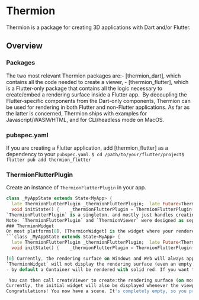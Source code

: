 # Thermion
Thermion is a package for creating 3D applications with Dart and/or Flutter.

## Overview

### Packages 
The two most relevant Thermion packages are:- [thermion_dart], which contains all the code needed to create a viewer, - [thermion_flutter], which is a Flutter-only package that contains all the logic necessary to create/embed a rendering surface inside a Flutter app. 
By decoupling the Flutter-specific components from the Dart-only components, Thermion can be used for rendering in both Flutter and non-Flutter applications. As far as the latter is concerned, Thermion ships with examples for  Javascript/WASM/HTML, and for CLI/headless mode on MacOS. 

### pubspec.yaml
If you are creating a Flutter application, add [thermion_flutter] as a dependency to your `pubspec.yaml`.
```$ cd /path/to/your/flutter/project$ flutter pub add thermion_flutter```

### ThermionFlutterPlugin
Create an instance of `ThermionFlutterPlugin` in your app.
```dart
class _MyAppState extends State<MyApp> {
  late ThermionFlutterPlugin _thermionFlutterPlugin;  late Future<ThermionViewer> _thermionViewer;
  void initState() {    _thermionFlutterPlugin = ThermionFlutterPlugin();    _thermionViewer = _thermionFlutterPlugin.createViewer();  }}```
`ThermionFlutterPlugin` is a singleton, and mostly just handles creating a 3D rendering surface that can be embedded in a Flutter widget hierarchy.  [ThermionViewer] is the interface for actually interacting with the scene (loading assets, manipulating the camera, and so on). Call `createViewer` on `ThermionFlutterPlugin` to obtain a reference to `ThermionViewer` (which is also a singleton).
Note: `ThermionFlutterPlugin` and `ThermionViewer` were designed as separate classes so we can use `ThermionViewer` in non-Flutter apps.
### ThermionWidget
On most platforms[0], [ThermionWidget] is the widget where your rendered content (i.e. your viewport) will appear. This can be any size; the 3D viewport will be scaled to fit the dimensions on this widget. On most platforms, a [ThermionWidget] can be positioned above or below any other widget in the hierarchy and the Z-order will be preserved.
```class _MyAppState extends State<MyApp> {
  late ThermionFlutterPlugin _thermionFlutterPlugin;  late Future<ThermionViewer> _thermionViewer;
  void initState() {    _thermionFlutterPlugin = ThermionFlutterPlugin();    _thermionViewer = _thermionFlutterPlugin.createViewer();  }    Widget build(BuildContext context) {       return Stack(children:[      Positioned.fill(        child:ThermionWidget(          plugin:_thermionFlutterPlugin        )      )    ]);  }}```

[0] Currently, the rendering surface on Windows and Web will always appear at the bottom of the application. You still need a ThermionWidget, but this only keeps track of the dimensions of your viewport and punches a transparent hole in the hierarchy; the actual rendering surface is attached beneath the Flutter window.
`ThermionWidget` will not display the rendering surface (even an empty one) until the call to `createViewer` has been completed.
- by default a Container will be rendered with solid red. If you want to change this, pass a widget as the initial paramer to the ThermionWidget constructor.on the second frame, ThermionWidget will pass its dimensions/pixel ratio to the FilamentController

 You can then call createViewer to create:the rendering surface (on most platforms, a backing texture that will be registered with Flutter for use in a Texture widget)a rendering threada ThermionViewerFFI and an AssetManager, which will allow you to load assets/cameras/lighting/etc via the FilamentControllerafter an indeterminate number of frames, FilamentController will notify ThermionWidget when a rendering surface is available the viewportThermionWidget will replace the default initial Widget with the viewport (which will initially be solid black or white, depending on your platform).IMPORTANT: there will be a delay between adding a ThermionWidget, calling createViewer and the actual rendering viewport becoming available. This is why we fill ThermionWidget with red - to make it abundantly clear that you need to handle this asynchronous delay appropriately. Once createViewer has completed, the viewport is available for rendering.
Currently, the initial widget will also be displayed whenever the viewport is resized (including changing orientation on mobile and drag-to-resize on desktop). You probably want to change this from the default red.
Congratulations! You now have a scene. It's completely empty, so you probably want to add something visible.




